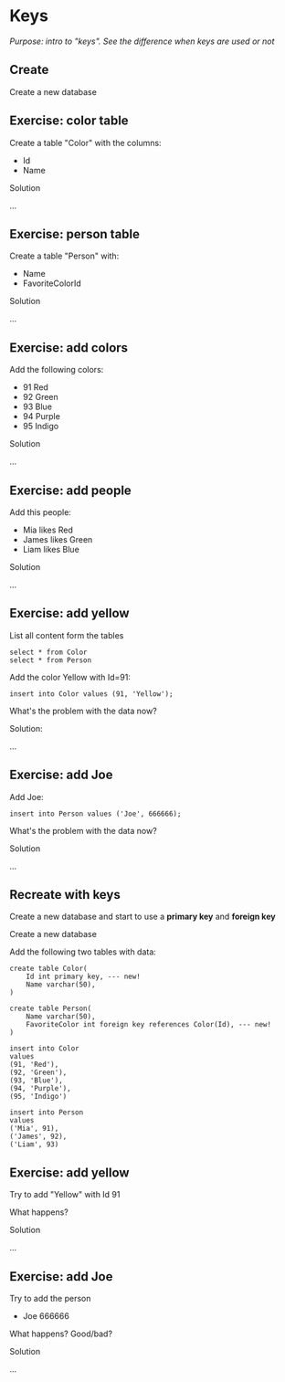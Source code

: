 # Keys

*Purpose: intro to "keys". See the difference when keys are used or not*

## Create

Create a new database

## Exercise: color table

Create a table "Color" with the columns:
- Id
- Name

Solution

...

## Exercise: person table

Create a table "Person" with:
- Name
- FavoriteColorId 

Solution

...

## Exercise: add colors

Add the following colors:
- 91 Red
- 92 Green
- 93 Blue
- 94 Purple
- 95 Indigo

Solution

...

## Exercise: add people

Add this people:
- Mia likes Red
- James likes Green
- Liam likes Blue

Solution

...

## Exercise: add yellow

List all content form the tables

	select * from Color
	select * from Person

Add the color Yellow with Id=91:

	insert into Color values (91, 'Yellow');

What's the problem with the data now?

Solution:

...

## Exercise: add Joe

Add Joe:

	insert into Person values ('Joe', 666666);

What's the problem with the data now?

Solution

...

## Recreate with keys

Create a new database and start to use a **primary key** and **foreign key**

Create a new database

Add the following two tables with data:

	create table Color(
		Id int primary key, --- new!
		Name varchar(50),
	)

	create table Person(
		Name varchar(50),
		FavoriteColor int foreign key references Color(Id), --- new!
	)

	insert into Color 
	values
	(91, 'Red'),
	(92, 'Green'),
	(93, 'Blue'),
	(94, 'Purple'),
	(95, 'Indigo')

	insert into Person
	values
	('Mia', 91),
	('James', 92),
	('Liam', 93)


## Exercise: add yellow

Try to add "Yellow" with Id 91

What happens? 

Solution

...

## Exercise: add Joe

Try to add the person
- Joe 666666

What happens? Good/bad?

Solution

...
